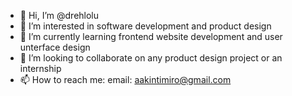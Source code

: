 - 👋 Hi, I’m @drehlolu
- 👀 I’m interested in software development and product design
- 🌱 I’m currently learning frontend website development and user unterface design
- 💞️ I’m looking to collaborate on any product design project or an internship
- 📫 How to reach me: email: aakintimiro@gmail.com

<!---
drehlolu/drehlolu is a ✨ special ✨ repository because its `README.md` (this file) appears on your GitHub profile.
You can click the Preview link to take a look at your changes.
--->
